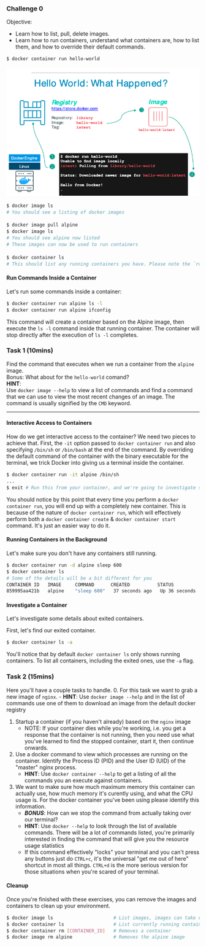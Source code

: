 ### Challenge 0

Objective:
- Learn how to list, pull, delete images.
- Learn how to run containers, understand what containers are, how to list them, and how to override their default commands.



```sh
$ docker container run hello-world
```

![Output Image](../assets/image.png)


```sh
$ docker image ls
# You should see a listing of docker images

$ docker image pull alpine
$ docker image ls
# You should see alpine now listed
# These images can now be used to run containers

$ docker container ls
# This should list any running containers you have. Please note the `running` keyword.
```

#### Run Commands Inside a Container

Let's run some commands inside a container:

```sh
$ docker container run alpine ls -l
$ docker container run alpine ifconfig
```

This command will create a container based on the Alpine image, then execute the `ls -l` command inside that running container. The container will stop directly after the execution of `ls -l` completes.  

### Task 1 (10mins)
Find the command that executes when we run a container from the `alpine` image.  
Bonus: What about for the `hello-world` comand?  
**HINT**:  
Use `docker image --help` to view a list of commands and find a command that we can use to view the most recent changes of an image.
The command is usually signified by the `CMD` keyword.

---
#### Interactive Access to Containers

How do we get interactive access to the container? We need two pieces to achieve that. First, the `-it` option passed to `docker container run` and also specifying `/bin/sh` or `/bin/bash` at the end of the command. By overriding the default command of the container with the binary executable for the terminal, we trick Docker into giving us a terminal inside the container.

```sh
$ docker container run -it alpine /bin/sh
...
$ exit # Run this from your container, and we're going to investigate some things about the exited container
```

You should notice by this point that every time you perform a `docker container run`, you will end up with a completely new container. This is because of the nature of `docker container run`, which will effectively perform both a `docker container create` & `docker container start` command. It's just an easier way to do it.


#### Running Containers in the Background

Let's make sure you don't have any containers still running.

```sh
$ docker container run -d alpine sleep 600
$ docker container ls
# Some of the details will be a bit different for you
CONTAINER ID   IMAGE     COMMAND      CREATED          STATUS          PORTS     NAMES
859995aa421b   alpine    "sleep 600"   37 seconds ago   Up 36 seconds             exciting_pare
```

#### Investigate a Container

Let's investigate some details about exited containers.

First, let's find our exited container.

```sh
$ docker container ls -a
```
You'll notice that by default `docker container ls` only shows running containers. To list all containers, including the exited ones, use the `-a` flag.

### Task 2 (15mins)
Here you'll have a couple tasks to handle.
0. For this task we want to grab a new image of `nginx`.
    - **HINT**: Use `docker image --help` and in the list of commands use one of them to download an image from the default docker registry
1. Startup a container (if you haven't already) based on the `nginx` image
    - NOTE: If your container dies while you're working, i.e. you get a response that the container is not running, then you need use what you've learned to find the stopped container, start it, then continue onwards.
2. Use a docker command to view which processes are running on the container. Identify the Process ID (PID) and the User ID (UID) of the "master" nginx process.
    - **HINT**: Use `docker container --help` to get a listing of all the commands you an execute against containers. 
3. We want to make sure how much maximum memory this container can actually use, how much memory it's curently using, and what the CPU usage is. For the docker container you've been using please identify this information.
    - ***BONUS***: How can we stop the command from actually taking over our terminal?
    - **HINT**: Use `docker --help` to look through the list of available commands. There will be a lot of commands listed, you're primarily interested in finding the command that will give you the resource usage statistics
    - If this command effectively "locks" your terminal and you can't press any buttons just do `CTRL+c`, it's the universal "get me out of here" shortcut in most all things. `CTRL+d` is the more serious version for those situations when you're scared of your terminal.


#### Cleanup

Once you're finished with these exercises, you can remove the images and containers to clean up your environment.

```sh
$ docker image ls                      # List images, images can take up a lot of space
$ docker container ls                  # List currently running containers
$ docker container rm [CONTAINER_ID]   # Removes a container
$ docker image rm alpine               # Removes the alpine image
```

